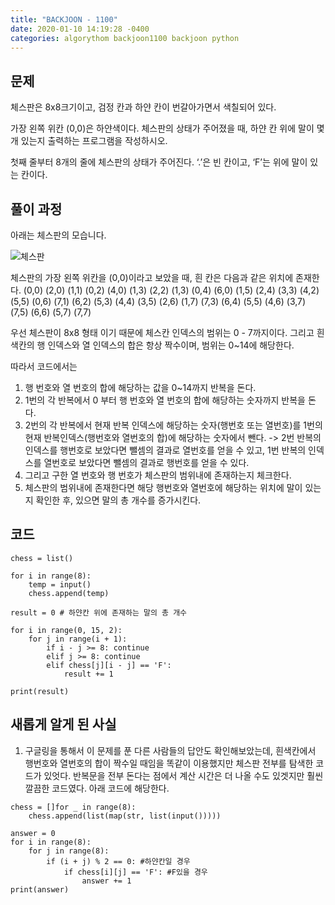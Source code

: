 ```yaml
---
title: "BACKJOON - 1100"
date: 2020-01-10 14:19:28 -0400
categories: algorythom backjoon1100 backjoon python
---
```


## 문제
체스판은 8x8크기이고, 검정 칸과 하얀 칸이 번갈아가면서 색칠되어 있다.

가장 왼쪽 위칸 (0,0)은 하얀색이다. 체스판의 상태가 주어졌을 때, 하얀 칸 위에 말이 몇 개 있는지 출력하는 프로그램을 작성하시오.

첫째 줄부터 8개의 줄에 체스판의 상태가 주어진다. ‘.’은 빈 칸이고, ‘F’는 위에 말이 있는 칸이다.

## 풀이 과정
아래는 체스판의 모습니다.

![체스판](http://www.lg-sl.net/sl_image/ALMA/ALMA2019/ALMA201908/ALMA2019080003045.jpg)

체스판의 가장 왼쪽 위칸을 (0,0)이라고 보았을 때, 흰 칸은 다음과 같은 위치에 존재한다.
(0,0)
(2,0) (1,1) (0,2)
(4,0) (1,3) (2,2) (1,3) (0,4)
(6,0) (1,5) (2,4) (3,3) (4,2) (5,5) (0,6)
(7,1) (6,2) (5,3) (4,4) (3,5) (2,6) (1,7)
(7,3) (6,4) (5,5) (4,6) (3,7) 
(7,5) (6,6) (5,7) 
(7,7)


우선 체스판이 8x8 형태 이기 때문에 체스칸 인덱스의 범위는 0 - 7까지이다.  그리고 흰색칸의 행 인덱스와 열 인덱스의 합은 항상 짝수이며, 범위는 0~14에 해당한다.

따라서 코드에서는
1. 행 번호와 열 번호의 합에 해당하는 값을 0~14까지 반복을 돈다.
2. 1번의 각 반복에서 0 부터 행 번호와 열 번호의 합에 해당하는 숫자까지 반복을 돈다.
3. 2번의 각 반복에서 현재 반복 인덱스에 해당하는 숫자(행번호 또는 열번호)를 1번의 현재 반복인덱스(행번호와 열번호의 합)에 해당하는 숫자에서 뺀다. 
-> 2번 반복의 인덱스를 행번호로 보았다면 뺄셈의 결과로 열번호를 얻을 수 있고,  1번 반복의 인덱스를 열번호로 보았다면 뺄셈의 결과로 행번호를 얻을 수 있다.
4. 그리고 구한 열 번호와 행 번호가 체스판의 범위내에 존재하는지 체크한다.
5. 체스판의 범위내에 존재한다면 해당 행번호와 열번호에 해당하는 위치에 말이 있는지 확인한 후, 있으면 말의 총 개수를 증가시킨다.



## 코드
```
chess = list()

for i in range(8):
    temp = input()
    chess.append(temp)

result = 0 # 하얀칸 위에 존재하는 말의 총 개수

for i in range(0, 15, 2):
    for j in range(i + 1):
        if i - j >= 8: continue
        elif j >= 8: continue
        elif chess[j][i - j] == 'F':
            result += 1

print(result)
```

## 새롭게 알게 된 사실
1. 구글링을 통해서 이 문제를 푼 다른 사람들의 답안도 확인해보았는데,  흰색칸에서 행번호와 열번호의 합이 짝수일 때임을 똑같이 이용했지만 체스판 전부를 탐색한 코드가 있엇다.  반복문을 전부 돈다는 점에서 계산 시간은 더 나올 수도 있겟지만 훨씬 깔끔한 코드였다.  아래 코드에 해당한다.
  
 
```
chess = []for _ in range(8):
    chess.append(list(map(str, list(input()))))

answer = 0
for i in range(8):
    for j in range(8):
        if (i + j) % 2 == 0: #하얀칸일 경우
            if chess[i][j] == 'F': #F있을 경우
                answer += 1
print(answer)
```
